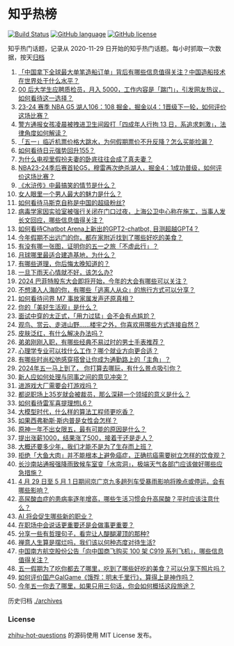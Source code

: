 # 知乎热榜
[![Build Status](https://github.com/ToWeLong/zhihu-hot-questions/workflows/CI/badge.svg)](https://github.com/ToWeLong/zhihu-hot-questions/actions)
[![GitHub language](https://img.shields.io/badge/language-golang-orange.svg)](https://golang.org/)
[![GitHub license](https://img.shields.io/github/license/ToWeLong/zhihu-hot-questions)](https://github.com/ToWeLong/zhihu-hot-questions/blob/main/LICENSE)

知乎热门话题，记录从 2020-11-29 日开始的知乎热门话题。每小时抓取一次数据，按天[归档](./archives)

<!-- BEGIN -->

1. [「中国拿下全球最大单笔造船订单」背后有哪些信息值得关注？中国造船技术在世界处于什么水平？](https://www.zhihu.com/question/654474563)
1. [00 后大学生应聘质检员，月入 5000，工作内容是「踹门」，引发网友热议，如何看待这一选择？](https://www.zhihu.com/question/654418101)
1. [23-24 赛季 NBA G5 湖人106：108 掘金，掘金以4：1晋级下一轮，如何评价这场比赛？](https://www.zhihu.com/question/654564637)
1. [警方通报女孩凌晨被拽进卫生间殴打「四成年人行拘 13 日，系追求刺激」，法律角度如何解读？](https://www.zhihu.com/question/654459308)
1. [「五一」临近机票价格大跳水，为何假期票价不升反降？怎么买能捡漏？](https://www.zhihu.com/question/654559937)
1. [如何看待日元强势回升155？](https://www.zhihu.com/question/654482237)
1. [为什么电视里假扮夫妻的卧底往往会成了真夫妻？](https://www.zhihu.com/question/653625916)
1. [NBA23-24季后赛首轮G5，穆雷再次绝杀湖人，掘金4：1成功普级，如何评价这场比赛？](https://www.zhihu.com/question/654572336)
1. [《水浒传》中最搞笑的情节是什么？](https://www.zhihu.com/question/637809370)
1. [女人眼里一个男人最大的魅力是什么？](https://www.zhihu.com/question/653054911)
1. [如何看待马斯克自称是中国的超级粉丝?](https://www.zhihu.com/question/654482999)
1. [病毒学家因实验室被强行关闭在门口过夜，上海公卫中心称在施工，当事人发长文回应，哪些信息值得关注？](https://www.zhihu.com/question/654460819)
1. [如何看待Chatbot Arena上新出的GPT2-chatbot, 目测超越GPT4？](https://www.zhihu.com/question/654530511)
1. [今年假期不出远门的你，都在家附近找到了哪些好吃的美食？](https://www.zhihu.com/question/652240779)
1. [有没有哪一张图，证明你的五一之旅「不虚此行」？](https://www.zhihu.com/question/654480582)
1. [月球哪里最适合建造基地，为什么？](https://www.zhihu.com/question/653364117)
1. [有哪些道理，你后悔太晚知道的？](https://www.zhihu.com/question/654524122)
1. [一旦下雨天心情就不好，该怎么办?](https://www.zhihu.com/question/654377604)
1. [2024 巴菲特股东大会即将开始，今年的大会有哪些可以关注？](https://www.zhihu.com/question/654478114)
1. [不想涌入人海的你，有哪些「逃离人从众」的旅行方式可以分享？](https://www.zhihu.com/question/654357625)
1. [如何看待问界 M7 事故家属发声还原真相？](https://www.zhihu.com/question/654559013)
1. [你的「美好生活观」是什么？](https://www.zhihu.com/question/654325217)
1. [面试中穿的太正式，「用力过猛」会不会有点尴尬？](https://www.zhihu.com/question/652074392)
1. [观鸟、赏云、走进山野……楼宇之外，你喜欢用哪些方式连接自然？](https://www.zhihu.com/question/654357552)
1. [皮肤泛红，有什么解决办法吗？](https://www.zhihu.com/question/653421155)
1. [弟弟刚刚入职，有哪些经典不易过时的男士手表推荐？](https://www.zhihu.com/question/653234152)
1. [心理学专业可以找什么工作？哪个就业方向更合适？](https://www.zhihu.com/question/654063083)
1. [有哪些时尚松弛感穿搭曾让你成为通勤路上的「主角」？](https://www.zhihu.com/question/653432072)
1. [2024年五一马上到了， 你打算去哪玩，有什么景点吸引你？](https://www.zhihu.com/question/653739891)
1. [新人应如何处理与同事之间的意见冲突？](https://www.zhihu.com/question/653095248)
1. [进游戏大厂需要会打游戏吗？](https://www.zhihu.com/question/652073865)
1. [都说职场上35岁就会被裁员，那么深耕一个领域的意义是什么？](https://www.zhihu.com/question/652960872)
1. [如何看待雷军喜提理想L6？](https://www.zhihu.com/question/654425472)
1. [大模型时代，什么样的算法工程师更吃香？](https://www.zhihu.com/question/652499873)
1. [如果西弗勒斯·斯内普是女性会怎样？](https://www.zhihu.com/question/322110562)
1. [原神一年不出女限五，最有可能的原因是什么？](https://www.zhihu.com/question/654006123)
1. [提出涨薪1000，结果涨了500，接着干还是走人？](https://www.zhihu.com/question/654481003)
1. [大概还要多少年，我们才能不是为了生存而上班？](https://www.zhihu.com/question/654360028)
1. [拒绝「大鱼大肉」并不能根本上避免癌症，正确抗癌需要树立怎样的饮食观？](https://www.zhihu.com/question/652713000)
1. [长沙南站通报强降雨致候车室变「水帘洞」，极端天气各部门应该做好哪些应急措施？](https://www.zhihu.com/question/654487795)
1. [4 月 29 日至 5 月 1 日期间京广京九多趟列车受暴雨影响将晚点或停运，会有哪些影响？](https://www.zhihu.com/question/654480091)
1. [高尿酸血症的患病率逐年增高，哪些生活习惯会升高尿酸？平时应该注意什么？](https://www.zhihu.com/question/653727963)
1. [AI 将会促生哪些新的职业？](https://www.zhihu.com/question/652499520)
1. [在职场中会说话更重要还是会做事更重要？](https://www.zhihu.com/question/654158185)
1. [分享一些有哲理句子，看完让人醍醐灌顶的那种?](https://www.zhihu.com/question/654560119)
1. [禅意人生算是摆烂吗，我们该以何种态度对待生活?](https://www.zhihu.com/question/654560612)
1. [中国南方航空股份公告「向中国商飞购买 100 架 C919 系列飞机」，哪些信息值得关注？](https://www.zhihu.com/question/654516983)
1. [五一假期为了吃你都去了哪里，吃到了哪些好吃的美食？可以分享下照片吗？](https://www.zhihu.com/question/652240642)
1. [如何评价国产GalGame《饿殍：明末千里行》，算得上是神作吗？](https://www.zhihu.com/question/653941808)
1. [今年五一你去了哪里，如果只用三句话，你会如何概括这段旅途？](https://www.zhihu.com/question/654480489)

<!-- END -->

历史归档 [./archives](./archives)


### License
[zhihu-hot-questions](https://github.com/towelong/zhihu-hot-questions) 的源码使用 MIT License 发布。